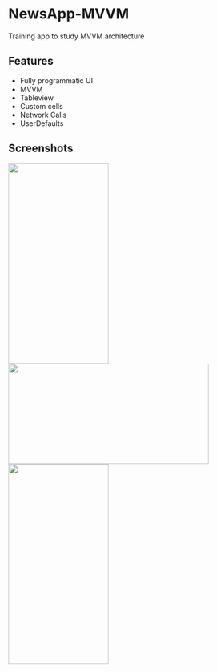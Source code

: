 # NewsApp-MVVM
Training app to study MVVM architecture

## Features

- Fully programmatic UI
- MVVM
- Tableview
- Custom cells
- Network Calls
- UserDefaults

## Screenshots

<img src="https://user-images.githubusercontent.com/85317700/165510990-65515fb0-9545-4ed5-9480-6a848bb45513.png" width="200" height="400">

<img src="https://user-images.githubusercontent.com/85317700/165510707-00c2caa1-81e3-4529-8c64-84868c53a964.png" width="400" height="200">
<img src="https://user-images.githubusercontent.com/85317700/165510712-0efb908a-91f8-4c35-ac8a-103a642a9bed.png" width="200" height="400">
